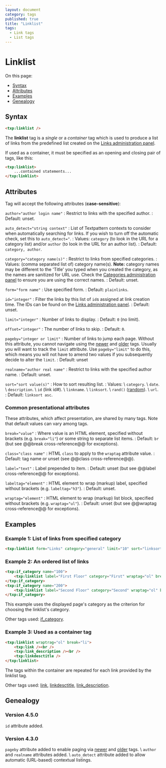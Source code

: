```yaml
---
layout: document
category: tags
published: true
title: "Linklist"
tags:
  - Link tags
  - List tags
---
```


# Linklist

On this page:

* [Syntax](#syntax)
* [Attributes](#attributes)
* [Examples](#examples)
* [Genealogy](#genealogy)

## Syntax

~~~ html
<txp:linklist />
~~~

The **linklist** tag is a *single* or a *container* tag which is used to produce a list of links from the predefined list created on the [Links administration panel](../administration/links-panel).

If used as a container, it must be specified as an opening and closing pair of tags, like this:

~~~ html
<txp:linklist>
    ...contained statements...
</txp:linklist>
~~~

## Attributes

Tag will accept the following attributes (**case-sensitive**):

`author="author login name"`
: Restrict to links with the specified author.
: Default: unset.

`auto_detect="string context"`
: List of Textpattern contexts to consider when automatically searching for links. If you wish to turn off the automatic check, set this to `auto_detect="`.
: Values: `category` (to look in the URL for a category list) and/or `author` (to look in the URL for an author list).
: Default: `category, author`.

`category="category name(s)"`
: Restrict to links from specified categories.
: Values: (comma separated list of) category name(s). **Note:** category names may be different to the 'Title' you typed when you created the category, as the names are sanitized for URL use. Check the [Categories administration panel](../administration/categories-panel) to ensure you are using the correct names.
: Default: unset.

`form="form name"`
: Use specified form.
: Default: `plainlinks`.

`id="integer"`
: Filter the links by this list of `id`s assigned at link creation time. The IDs can be found on the [Links administration panel](../administration/links-panel).
: Default: unset.

`limit="integer"`
: Number of links to display.
: Default: `0` (no limit).

`offset="integer"`
: The number of links to skip.
: Default: `0`.

`pageby="integer or limit"`
: Number of links to jump each page. Without this attribute, you cannot navigate using the [newer](newer) and [older](older) tags. Usually you will want to track the `limit` attribute. Use `pageby="limit"` to do this, which means you will not have to amend two values if you subsequently decide to alter the `limit`.
: Default: unset

`realname="author real name"`
: Restrict to links with the specified author name.
: Default: unset.

`sort="sort value(s)"`
: How to sort resulting list.
: Values: \\
`category`. \\
`date`. \\
`description`. \\
`id` (link id#). \\
`linkname`. \\
`linksort`. \\
`rand()` ([random](http://dev.mysql.com/doc/refman/5.0/en/mathematical-functions.html#function_rand)). \\
`url`.
: Default: `linksort asc`.

### Common presentational attributes

These attributes, which affect presentation, are shared by many tags. Note that default values can vary among tags.

`break="value"`
: Where value is an HTML element, specified without brackets (e.g. `break="li"`) or some string to separate list items.
: Default: `br` (but see @@break cross-reference@@ for exceptions).

`class="class name"`
: HTML `class` to apply to the `wraptag` attribute value.
: Default: tag name or unset (see @@class cross-reference@@).

`label="text"`
: Label prepended to item.
: Default: unset (but see @@label cross-reference@@ for exceptions).

`labeltag="element"`
: HTML element to wrap (markup) label, specified without brackets (e.g. `labeltag="h3"`).
: Default: unset.

`wraptag="element"`
: HTML element to wrap (markup) list block, specified without brackets (e.g. `wraptag="ul"`).
: Default: unset (but see @@wraptag cross-reference@@ for exceptions).

## Examples

### Example 1: List of links from specified category

~~~ html
<txp:linklist form="Links" category="general" limit="10" sort="linksort" wraptag="p" />
~~~

### Example 2: An ordered list of links

~~~ html
<txp:if_category name="100">
    <txp:linklist label="First Floor" category="First" wraptag="ol" break="li" />
</txp:if_category>
<txp:if_category name="200">
    <txp:linklist label="Second Floor" category="Second" wraptag="ol" break="li" />
</txp:if_category>
~~~

This example uses the displayed page's category as the criterion for choosing the linklist's category.

Other tags used: [if_category](if_category).

### Example 3: Used as a container tag

~~~ html
<txp:linklist wraptrag="ol" break="li">
    <txp:link /><br />
    <txp:link_description /><br />
    <txp:linkdesctitle />
</txp:linklist>
~~~

The tags within the container are repeated for each link provided by the linklist tag.

Other tags used: [link](link), [linkdesctitle](linkdesctitle), [link_description](link-description).

## Genealogy

### Version 4.5.0

`id` attribute added.

### Version 4.3.0

`pageby` attribute added to enable paging via [newer](newer) and [older](older) tags. \\
`author` and `realname` attributes added. \\
`auto_detect` attribute added to allow automatic (URL-based) contextual listings.

